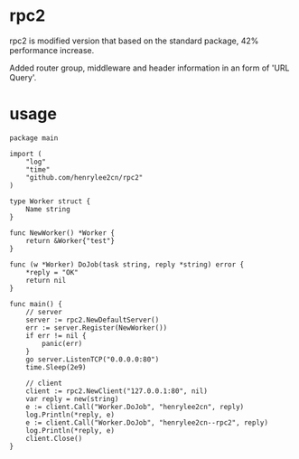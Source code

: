 # rpc2
rpc2 is modified version that based on the standard package, 42% performance increase.

Added router group, middleware and header information in an form of 'URL Query'. 

# usage

```
package main

import (
    "log"
    "time"
    "github.com/henrylee2cn/rpc2"
)

type Worker struct {
    Name string
}

func NewWorker() *Worker {
    return &Worker{"test"}
}

func (w *Worker) DoJob(task string, reply *string) error {
    *reply = "OK"
    return nil
}

func main() {
    // server
    server := rpc2.NewDefaultServer()
    err := server.Register(NewWorker())
    if err != nil {
        panic(err)
    }
    go server.ListenTCP("0.0.0.0:80")
    time.Sleep(2e9)

    // client
    client := rpc2.NewClient("127.0.0.1:80", nil)
    var reply = new(string)
    e := client.Call("Worker.DoJob", "henrylee2cn", reply)
    log.Println(*reply, e)
    e := client.Call("Worker.DoJob", "henrylee2cn--rpc2", reply)
    log.Println(*reply, e)
    client.Close()
}

```
